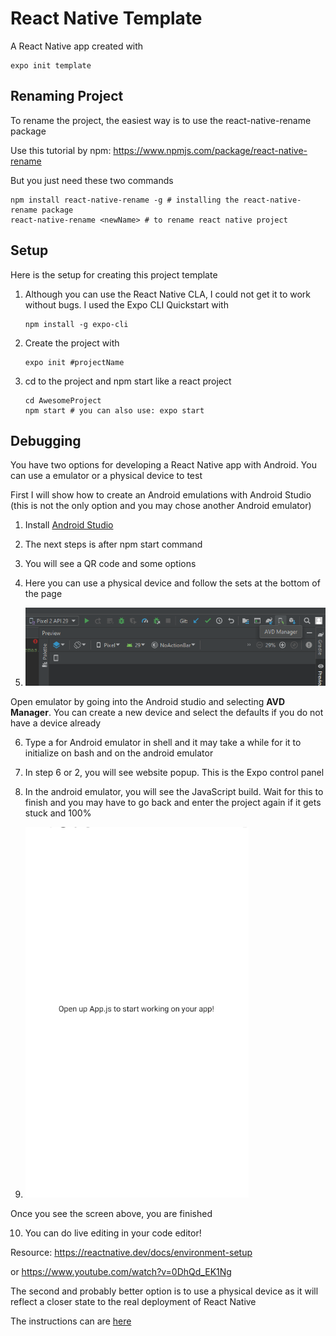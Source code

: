 # React Native Template

A React Native app created with

```shell
expo init template
```



## Renaming Project

To rename the project, the easiest way is to use the react-native-rename package

Use this tutorial by npm: https://www.npmjs.com/package/react-native-rename

But you just need these two commands

```shell
npm install react-native-rename -g # installing the react-native-rename package
react-native-rename <newName> # to rename react native project
```



## Setup

Here is the setup for creating this project template

1. Although you can use the React Native CLA, I could not get it to work without bugs. I used the Expo CLI Quickstart with

   ```shell
   npm install -g expo-cli
   ```

2. Create the project with

   ```shell
   expo init #projectName
   ```

3. cd to the project and npm start like a react project

   ```shell
   cd AwesomeProject
   npm start # you can also use: expo start
   ```



## Debugging

You have two options for developing a React Native app with Android. You can use a emulator or a physical device to test



First I will show how to create an Android emulations with Android Studio (this is not the only option and you may chose another Android emulator)

1. Install [Android Studio](https://developer.android.com/studio)

2. The next steps is after npm start command

3. You will see a QR code and some options

4. Here you can use a physical device and follow the sets at the bottom of the page

5.  ![emulator](images/emulator.png)

   Open emulator by going into the Android studio and selecting **AVD Manager**. You can create a new device and select the defaults if you do not have a device already

6. Type a for Android emulator in shell and it may take a while for it to initialize on bash and on the android emulator

7. In step 6 or 2, you will see website popup. This is the Expo control panel

8. In the android emulator, you will see the JavaScript build. Wait for this to finish and you may have to go back and enter the project again if it gets stuck and 100%

9.  ![start](images/start.png)

   Once you see the screen above, you are finished

10. You can do live editing in your code editor!



Resource: https://reactnative.dev/docs/environment-setup

or https://www.youtube.com/watch?v=0DhQd_EK1Ng



The second and probably better option is to use a physical device as it will reflect a closer state to the real deployment of React Native

The instructions can are [here](https://reactnative.dev/docs/running-on-device)

